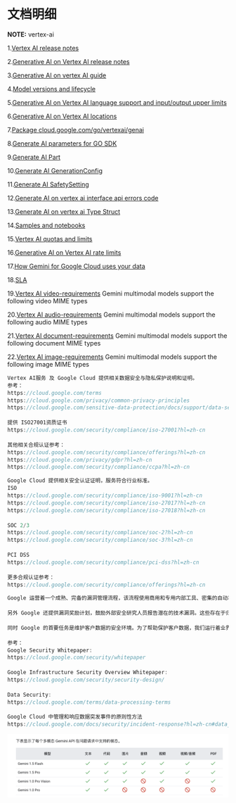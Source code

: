 # 文档明细

**NOTE:** vertex-ai

1.[Vertex AI release notes](https://cloud.google.com/vertex-ai/generative-ai/docs/release-notes)

2.[Generative AI on Vertex AI release notes](https://cloud.google.com/vertex-ai/generative-ai/docs/release-notes-archive)

3.[Generative AI on vertex AI guide](https://cloud.google.com/vertex-ai/generative-ai/docs/model-reference/inference)

4.[Model versions and lifecycle](https://cloud.google.com/vertex-ai/generative-ai/docs/learn/model-versions)

5.[Generative AI on Vertex AI language support and input/output upper limits ](https://cloud.google.com/vertex-ai/generative-ai/docs/learn/models?hl=zh-cn#gemini-models)

6.[Generative AI on Vertex AI locations](https://cloud.google.com/vertex-ai/generative-ai/docs/learn/locations#middle-east)

7.[Package cloud.google.com/go/vertexai/genai](https://cloud.google.com/vertex-ai/generative-ai/docs/reference/go/latest/genai#cloud_google_com_go_vertexai_genai_Client_CreateCachedContent)

8.[Generate AI parameters for GO SDK](https://cloud.google.com/vertex-ai/generative-ai/docs/reference/rpc/google.cloud.aiplatform.v1#google.cloud.aiplatform.v1.GenerateContentResponse)

9.[Generate AI Part](//https://cloud.google.com/vertex-ai/generative-ai/docs/reference/rpc/google.cloud.aiplatform.v1#google.cloud.aiplatform.v1.Part)

10.[Generate AI GenerationConfig](https://cloud.google.com/vertex-ai/generative-ai/docs/reference/rpc/google.cloud.aiplatform.v1#google.cloud.aiplatform.v1.GenerationConfig)

11.[Generate AI SafetySetting](https://cloud.google.com/vertex-ai/generative-ai/docs/model-reference/inference#safetysetting)

12.[Generate AI on vertex ai interface api errors code](https://cloud.google.com/vertex-ai/generative-ai/docs/model-reference/api-errors)

13.[Generate AI on vertex ai Type Struct](https://cloud.google.com/go/docs/reference/cloud.google.com/go/ai/latest/generativelanguage/apiv1/generativelanguagepb#variables)

14.[Samples and notebooks](https://cloud.google.com/vertex-ai/generative-ai/docs/samples/generativeaionvertexai-stream-multimodality-basic)

15.[Vertex AI quotas and limits](https://cloud.google.com/vertex-ai/docs/quotas)

16.[Generative AI on Vertex AI rate limits](https://cloud.google.com/vertex-ai/generative-ai/docs/quotas)

17.[How Gemini for Google Cloud uses your data](https://cloud.google.com/gemini/docs/discover/data-governance)

18.[SLA](https://cloud.google.com/vertex-ai/sla?hl=en)

19.[Vertex AI video-requirements](https://cloud.google.com/vertex-ai/generative-ai/docs/multimodal/video-understanding#video-requirements) Gemini multimodal models support the following video MIME types

20.[Vertex AI audio-requirements](https://cloud.google.com/vertex-ai/generative-ai/docs/multimodal/audio-understanding#audio-requirements) Gemini multimodal models support the following audio MIME types

21.[Vertex AI document-requirements](https://cloud.google.com/vertex-ai/generative-ai/docs/multimodal/document-understanding#document-requirements) Gemini multimodal models support the following document MIME types

22.[Vertex AI image-requirements](https://cloud.google.com/vertex-ai/generative-ai/docs/multimodal/image-understanding#image-requirements) Gemini multimodal models support the following image MIME types

```go
Vertex AI服务 及 Google Cloud 提供相关数据安全与隐私保护说明和证明。
参考：
https://cloud.google.com/terms
https://cloud.google.com/privacy/common-privacy-principles
https://cloud.google.com/sensitive-data-protection/docs/support/data-security?hl=zh-cn

提供 ISO27001资质证书
https://cloud.google.com/security/compliance/iso-27001?hl=zh-cn

其他相关合规认证参考：
https://cloud.google.com/security/compliance/offerings?hl=zh-cn
https://cloud.google.com/privacy/gdpr?hl=zh-cn
https://cloud.google.com/security/compliance/ccpa?hl=zh-cn
```

```go
Google Cloud 提供相关安全认证证明，服务符合行业标准。
ISO
https://cloud.google.com/security/compliance/iso-9001?hl=zh-cn
https://cloud.google.com/security/compliance/iso-27017?hl=zh-cn
https://cloud.google.com/security/compliance/iso-27018?hl=zh-cn

SOC 2/3
https://cloud.google.com/security/compliance/soc-2?hl=zh-cn
https://cloud.google.com/security/compliance/soc-3?hl=zh-cn

PCI DSS
https://cloud.google.com/security/compliance/pci-dss?hl=zh-cn

更多合规认证参考：
https://cloud.google.com/security/compliance/offerings?hl=zh-cn
```

```go
Google 运营着一个成熟、完备的漏洞管理流程，该流程使用商用和专用内部工具、密集的自动和手动渗透工作、质量保证流程、软件安全审查和外部审计的组合来主动扫描安全威胁。漏洞管理团队负责跟踪和跟进漏洞。一旦发现需要修复的漏洞，就会记录下来，根据严重程度确定优先级，并指定所有者。漏洞管理团队会跟踪此类问题并经常跟进，直到他们能够确认问题已得到修复。Google 还与安全研究社区的成员保持联系并进行交流，以跟踪 Google 服务和开源工具中报告的问题。

另外 Google 还提供漏洞奖励计划，鼓励外部安全研究人员报告潜在的技术漏洞。这些存在于归 Google 所有的浏览器扩展程序、移动应用和 Web 应用中的漏洞，可能会影响用户数据机密性或完整性，因此 Google 鼓励此类报告并给予奖金作为奖励。

同时 Google 的首要任务是维护客户数据的安全环境。为了帮助保护客户数据，我们运行着业界领先的信息安全操作系统，该操作流程结合了严格的流程、专家级突发事件响应团队以及多层信息安全和隐私基础架构。

参考：
Google Security Whitepaper:
https://cloud.google.com/security/whitepaper

Google Infrastructure Security Overview Whitepaper:
https://cloud.google.com/security/security-design/

Data Security:
https://cloud.google.com/terms/data-processing-terms

Google Cloud 中管理和响应数据突发事件的原则性方法
https://cloud.google.com/docs/security/incident-response?hl=zh-cn#data_incident_response_process_2

```

![image](image.png)
